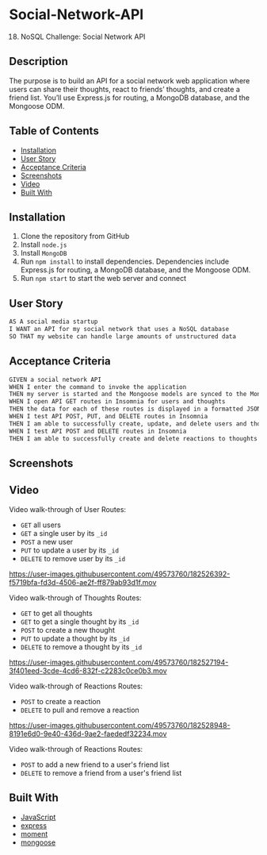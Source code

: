 # Social-Network-API
18. NoSQL Challenge: Social Network API

## Description 

 The purpose is to build an API for a social network web application where users can share their thoughts, react to friends’ thoughts, and create a friend list. You’ll use Express.js for routing, a MongoDB database, and the Mongoose ODM. 


## Table of Contents
* [Installation](#installation)
* [User Story](#user-story)
* [Acceptance Criteria](#acceptance-criteria)
* [Screenshots](#screenshots)
* [Video](#video)
* [Built With](#built-with)


## Installation 

1. Clone the repository from GitHub
1. Install `node.js`
1. Install `MongoDB`
1. Run `npm install` to install dependencies. Dependencies include Express.js for routing, a MongoDB database, and the Mongoose ODM.
1. Run `npm start` to start the web server and connect

## User Story

```md
AS A social media startup
I WANT an API for my social network that uses a NoSQL database
SO THAT my website can handle large amounts of unstructured data
```

## Acceptance Criteria

```md
GIVEN a social network API
WHEN I enter the command to invoke the application
THEN my server is started and the Mongoose models are synced to the MongoDB database
WHEN I open API GET routes in Insomnia for users and thoughts
THEN the data for each of these routes is displayed in a formatted JSON
WHEN I test API POST, PUT, and DELETE routes in Insomnia
THEN I am able to successfully create, update, and delete users and thoughts in my database
WHEN I test API POST and DELETE routes in Insomnia
THEN I am able to successfully create and delete reactions to thoughts and add and remove friends to a user’s friend list
```


## Screenshots 



## Video


Video walk-through of User Routes:
* `GET` all users
* `GET` a single user by its `_id` 
* `POST` a new user
* `PUT` to update a user by its `_id`
* `DELETE` to remove user by its `_id`

https://user-images.githubusercontent.com/49573760/182526392-f5719bfa-fd3d-4506-ae2f-ff879ab93d1f.mov


Video walk-through of Thoughts Routes:
* `GET` to get all thoughts
* `GET` to get a single thought by its `_id`
* `POST` to create a new thought
* `PUT` to update a thought by its `_id`
* `DELETE` to remove a thought by its `_id`


https://user-images.githubusercontent.com/49573760/182527194-3f401eed-3cde-4cd6-832f-c2283c0ce0b3.mov


Video walk-through of Reactions Routes:
* `POST` to create a reaction 
* `DELETE` to pull and remove a reaction



https://user-images.githubusercontent.com/49573760/182528948-8191e6d0-9e40-436d-9ae2-faededf32234.mov


Video walk-through of Reactions Routes:
* `POST` to add a new friend to a user's friend list
* `DELETE` to remove a friend from a user's friend list



## Built With
* [JavaScript](https://developer.mozilla.org/en-US/docs/Web/JavaScript)
* [express](https://www.npmjs.com/package/express)
* [moment](https://www.npmjs.com/package/moment)
* [mongoose](https://www.npmjs.com/package/mongoose)



